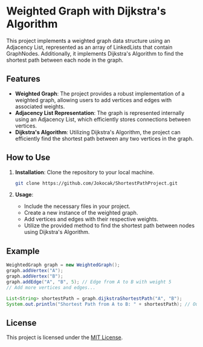# Weighted Graph with Dijkstra's Algorithm

This project implements a weighted graph data structure using an Adjacency List, represented as an array of LinkedLists that contain GraphNodes. Additionally, it implements Dijkstra's Algorithm to find the shortest path between each node in the graph.

## Features

- **Weighted Graph**: The project provides a robust implementation of a weighted graph, allowing users to add vertices and edges with associated weights.
- **Adjacency List Representation**: The graph is represented internally using an Adjacency List, which efficiently stores connections between vertices.
- **Dijkstra's Algorithm**: Utilizing Dijkstra's Algorithm, the project can efficiently find the shortest path between any two vertices in the graph.
  
## How to Use

1. **Installation**: Clone the repository to your local machine.

   ```bash
   git clone https://github.com/Jokocak/ShortestPathProject.git
   ```

2. **Usage**:
   - Include the necessary files in your project.
   - Create a new instance of the weighted graph.
   - Add vertices and edges with their respective weights.
   - Utilize the provided method to find the shortest path between nodes using Dijkstra's Algorithm.

## Example

```java
WeightedGraph graph = new WeightedGraph();
graph.addVertex("A");
graph.addVertex("B");
graph.addEdge("A", "B", 5); // Edge from A to B with weight 5
// Add more vertices and edges...

List<String> shortestPath = graph.dijkstraShortestPath("A", "B");
System.out.println("Shortest Path from A to B: " + shortestPath); // Output: [A, B]
```

## License

This project is licensed under the [MIT License](LICENSE).
